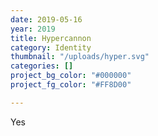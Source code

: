 ```yaml
---
date: 2019-05-16
year: 2019
title: Hypercannon
category: Identity
thumbnail: "/uploads/hyper.svg"
categories: []
project_bg_color: "#000000"
project_fg_color: "#FF8D00"

---
```

Yes